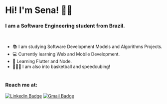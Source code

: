 # Hi! I'm Sena! 👋🏿
### I am a Software Engineering student from Brazil.
</br>

- 📚  I am studying Software Development Models and Algorithms Projects.
- 💻  Currently learning Web and Mobile Development.
- 📱  Learning Flutter and Node.
- ⛹🏿‍♂️  I am also into basketball and speedcubing!
</br></br>

### Reach me at:
[![Linkedin Badge](https://img.shields.io/badge/-Sena-blue?style=flat-square&logo=Linkedin&logoColor=white&link=https://www.linkedin.com/in/senaarth/)](https://www.linkedin.com/in/senaarth/)
[![Gmail Badge](https://img.shields.io/badge/-senaarth@gmail.com-c14438?style=flat-square&logo=Gmail&logoColor=white&link=mailto:senaarth@gmail.com)](mailto:senaarth@gmail.com)


<!--
**senaarth/senaarth** is a ✨ _special_ ✨ repository because its `README.md` (this file) appears on your GitHub profile.

Here are some ideas to get you started:

- 🔭 I’m currently working on ...
- 🌱 I’m currently learning ...
- 👯 I’m looking to collaborate on ...
- 🤔 I’m looking for help with ...
- 💬 Ask me about ...
- 📫 How to reach me: ...
- 😄 Pronouns: ...
- ⚡ Fun fact: ...
-->
